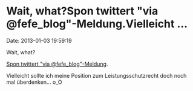 Wait, what?Spon twittert \"via \@fefe\_blog\"-Meldung.Vielleicht \...
=====================================================================

Date: 2013-01-03 19:59:19

Wait, what?

[Spon twittert \"via
\@fefe\_blog\"-Meldung](https://twitter.com/SPIEGELONLINE/status/286901820696166400).

Vielleicht sollte ich meine Position zum Leistungsschutzrecht doch noch
mal überdenken\... o\_O
